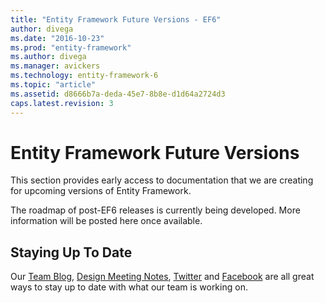 ```yaml
---
title: "Entity Framework Future Versions - EF6"
author: divega
ms.date: "2016-10-23"
ms.prod: "entity-framework"
ms.author: divega
ms.manager: avickers
ms.technology: entity-framework-6
ms.topic: "article"
ms.assetid: d8666b7a-deda-45e7-8b8e-d1d64a2724d3
caps.latest.revision: 3
---
```

# Entity Framework Future Versions
This section provides early access to documentation that we are creating for upcoming versions of Entity Framework.  
  
The roadmap of post-EF6 releases is currently being developed. More information will be posted here once available.  
  
## Staying Up To Date  
  
Our [Team Blog](http://blogs.msdn.com/adonet), [Design Meeting Notes](http://entityframework.codeplex.com/wikipage?title=Design%20Meeting%20Notes), [Twitter](http://twitter.com/efmagicunicorns) and [Facebook](https://facebook.com/efmagicunicorns) are all great ways to stay up to date with what our team is working on.  
  